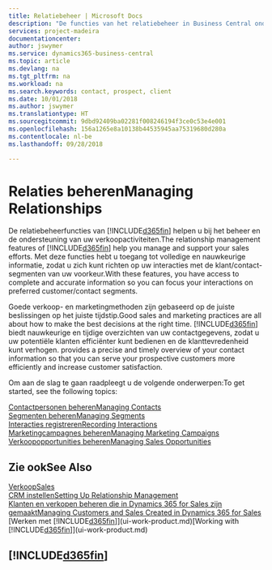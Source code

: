 ```yaml
---
title: Relatiebeheer | Microsoft Docs
description: "De functies van het relatiebeheer in Business Central ondersteunen uw verkoopinspanningen en u kunt gegevens over contacten en prospects openen zodat u klanten efficiënter kunt bedienen."
services: project-madeira
documentationcenter: 
author: jswymer
ms.service: dynamics365-business-central
ms.topic: article
ms.devlang: na
ms.tgt_pltfrm: na
ms.workload: na
ms.search.keywords: contact, prospect, client
ms.date: 10/01/2018
ms.author: jswymer
ms.translationtype: HT
ms.sourcegitcommit: 9dbd92409ba02281f008246194f3ce0c53e4e001
ms.openlocfilehash: 156a1265e8a10138b44535945aa75319680d280a
ms.contentlocale: nl-be
ms.lasthandoff: 09/28/2018

---
```

# <a name="managing-relationships"></a><span data-ttu-id="be9af-103">Relaties beheren</span><span class="sxs-lookup"><span data-stu-id="be9af-103">Managing Relationships</span></span>
<span data-ttu-id="be9af-104">De relatiebeheerfuncties van [!INCLUDE[d365fin](includes/d365fin_md.md)] helpen u bij het beheer en de ondersteuning van uw verkoopactiviteiten.</span><span class="sxs-lookup"><span data-stu-id="be9af-104">The relationship management features of [!INCLUDE[d365fin](includes/d365fin_md.md)] help you manage and support your sales efforts.</span></span> <span data-ttu-id="be9af-105">Met deze functies hebt u toegang tot volledige en nauwkeurige informatie, zodat u zich kunt richten op uw interacties met de klant/contact-segmenten van uw voorkeur.</span><span class="sxs-lookup"><span data-stu-id="be9af-105">With these features, you have access to complete and accurate information so you can focus your interactions on preferred customer/contact segments.</span></span>

<span data-ttu-id="be9af-106">Goede verkoop- en marketingmethoden zijn gebaseerd op de juiste beslissingen op het juiste tijdstip.</span><span class="sxs-lookup"><span data-stu-id="be9af-106">Good sales and marketing practices are all about how to make the best decisions at the right time.</span></span> [!INCLUDE[d365fin](includes/d365fin_md.md)] <span data-ttu-id="be9af-107">biedt nauwkeurige en tijdige overzichten van uw contactgegevens, zodat u uw potentiële klanten efficiënter kunt bedienen en de klanttevredenheid kunt verhogen.</span><span class="sxs-lookup"><span data-stu-id="be9af-107"> provides a precise and timely overview of your contact information so that you can serve your prospective customers more efficiently and increase customer satisfaction.</span></span>

<span data-ttu-id="be9af-108">Om aan de slag te gaan raadpleegt u de volgende onderwerpen:</span><span class="sxs-lookup"><span data-stu-id="be9af-108">To get started, see the following topics:</span></span>

[<span data-ttu-id="be9af-109">Contactpersonen beheren</span><span class="sxs-lookup"><span data-stu-id="be9af-109">Managing Contacts</span></span>](marketing-contacts.md)  
[<span data-ttu-id="be9af-110">Segmenten beheren</span><span class="sxs-lookup"><span data-stu-id="be9af-110">Managing Segments</span></span>](marketing-segments.md)  
[<span data-ttu-id="be9af-111">Interacties registreren</span><span class="sxs-lookup"><span data-stu-id="be9af-111">Recording Interactions</span></span>](marketing-interactions.md)  
[<span data-ttu-id="be9af-112">Marketingcampagnes beheren</span><span class="sxs-lookup"><span data-stu-id="be9af-112">Managing Marketing Campaigns</span></span>](marketing-campaigns.md)  
[<span data-ttu-id="be9af-113">Verkoopopportunities beheren</span><span class="sxs-lookup"><span data-stu-id="be9af-113">Managing Sales Opportunities</span></span>](marketing-manage-sales-opportunities.md)

## <a name="see-also"></a><span data-ttu-id="be9af-114">Zie ook</span><span class="sxs-lookup"><span data-stu-id="be9af-114">See Also</span></span>
[<span data-ttu-id="be9af-115">Verkoop</span><span class="sxs-lookup"><span data-stu-id="be9af-115">Sales</span></span>](sales-manage-sales.md)  
[<span data-ttu-id="be9af-116">CRM instellen</span><span class="sxs-lookup"><span data-stu-id="be9af-116">Setting Up Relationship Management</span></span>](marketing-setup-marketing.md)  
[<span data-ttu-id="be9af-117">Klanten en verkopen beheren die in Dynamics 365 for Sales zijn gemaakt</span><span class="sxs-lookup"><span data-stu-id="be9af-117">Managing Customers and Sales Created in Dynamics 365 for Sales</span></span>](marketing-integrate-dynamicscrm.md)  
<span data-ttu-id="be9af-118">[Werken met [!INCLUDE[d365fin](includes/d365fin_md.md)]](ui-work-product.md)</span><span class="sxs-lookup"><span data-stu-id="be9af-118">[Working with [!INCLUDE[d365fin](includes/d365fin_md.md)]](ui-work-product.md)</span></span>  

## [!INCLUDE[d365fin](includes/free_trial_md.md)]  
 

